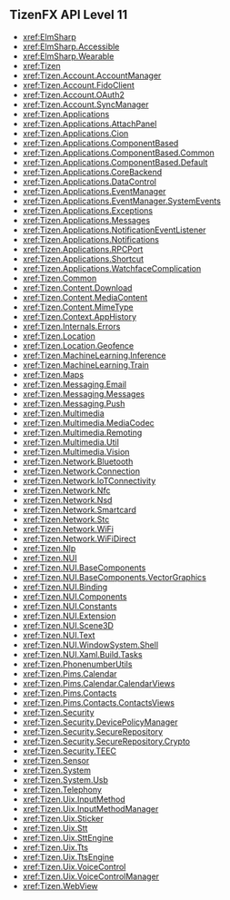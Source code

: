 ## TizenFX API Level 11

* <xref:ElmSharp>
* <xref:ElmSharp.Accessible>
* <xref:ElmSharp.Wearable>
* <xref:Tizen>
* <xref:Tizen.Account.AccountManager>
* <xref:Tizen.Account.FidoClient>
* <xref:Tizen.Account.OAuth2>
* <xref:Tizen.Account.SyncManager>
* <xref:Tizen.Applications>
* <xref:Tizen.Applications.AttachPanel>
* <xref:Tizen.Applications.Cion>
* <xref:Tizen.Applications.ComponentBased>
* <xref:Tizen.Applications.ComponentBased.Common>
* <xref:Tizen.Applications.ComponentBased.Default>
* <xref:Tizen.Applications.CoreBackend>
* <xref:Tizen.Applications.DataControl>
* <xref:Tizen.Applications.EventManager>
* <xref:Tizen.Applications.EventManager.SystemEvents>
* <xref:Tizen.Applications.Exceptions>
* <xref:Tizen.Applications.Messages>
* <xref:Tizen.Applications.NotificationEventListener>
* <xref:Tizen.Applications.Notifications>
* <xref:Tizen.Applications.RPCPort>
* <xref:Tizen.Applications.Shortcut>
* <xref:Tizen.Applications.WatchfaceComplication>
* <xref:Tizen.Common>
* <xref:Tizen.Content.Download>
* <xref:Tizen.Content.MediaContent>
* <xref:Tizen.Content.MimeType>
* <xref:Tizen.Context.AppHistory>
* <xref:Tizen.Internals.Errors>
* <xref:Tizen.Location>
* <xref:Tizen.Location.Geofence>
* <xref:Tizen.MachineLearning.Inference>
* <xref:Tizen.MachineLearning.Train>
* <xref:Tizen.Maps>
* <xref:Tizen.Messaging.Email>
* <xref:Tizen.Messaging.Messages>
* <xref:Tizen.Messaging.Push>
* <xref:Tizen.Multimedia>
* <xref:Tizen.Multimedia.MediaCodec>
* <xref:Tizen.Multimedia.Remoting>
* <xref:Tizen.Multimedia.Util>
* <xref:Tizen.Multimedia.Vision>
* <xref:Tizen.Network.Bluetooth>
* <xref:Tizen.Network.Connection>
* <xref:Tizen.Network.IoTConnectivity>
* <xref:Tizen.Network.Nfc>
* <xref:Tizen.Network.Nsd>
* <xref:Tizen.Network.Smartcard>
* <xref:Tizen.Network.Stc>
* <xref:Tizen.Network.WiFi>
* <xref:Tizen.Network.WiFiDirect>
* <xref:Tizen.Nlp>
* <xref:Tizen.NUI>
* <xref:Tizen.NUI.BaseComponents>
* <xref:Tizen.NUI.BaseComponents.VectorGraphics>
* <xref:Tizen.NUI.Binding>
* <xref:Tizen.NUI.Components>
* <xref:Tizen.NUI.Constants>
* <xref:Tizen.NUI.Extension>
* <xref:Tizen.NUI.Scene3D>
* <xref:Tizen.NUI.Text>
* <xref:Tizen.NUI.WindowSystem.Shell>
* <xref:Tizen.NUI.Xaml.Build.Tasks>
* <xref:Tizen.PhonenumberUtils>
* <xref:Tizen.Pims.Calendar>
* <xref:Tizen.Pims.Calendar.CalendarViews>
* <xref:Tizen.Pims.Contacts>
* <xref:Tizen.Pims.Contacts.ContactsViews>
* <xref:Tizen.Security>
* <xref:Tizen.Security.DevicePolicyManager>
* <xref:Tizen.Security.SecureRepository>
* <xref:Tizen.Security.SecureRepository.Crypto>
* <xref:Tizen.Security.TEEC>
* <xref:Tizen.Sensor>
* <xref:Tizen.System>
* <xref:Tizen.System.Usb>
* <xref:Tizen.Telephony>
* <xref:Tizen.Uix.InputMethod>
* <xref:Tizen.Uix.InputMethodManager>
* <xref:Tizen.Uix.Sticker>
* <xref:Tizen.Uix.Stt>
* <xref:Tizen.Uix.SttEngine>
* <xref:Tizen.Uix.Tts>
* <xref:Tizen.Uix.TtsEngine>
* <xref:Tizen.Uix.VoiceControl>
* <xref:Tizen.Uix.VoiceControlManager>
* <xref:Tizen.WebView>

